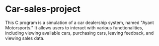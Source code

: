 # Car-sales-project
This C program is a simulation of a car dealership system, named "Ayant Motorsports." It allows users to interact with various functionalities, including viewing available cars, purchasing cars, leaving feedback, and viewing sales data.
